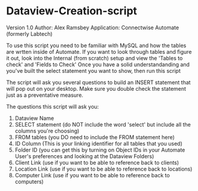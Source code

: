 # Dataview-Creation-script
Version 1.0
Author: Alex Ramsbey
Application: Connectwise Automate (formerly Labtech)

To use this script you need to be familiar with MySQL and how the tables are wrtten inside of Automate. 
If you want to look through tables and figure it out, look into the Internal (from scratch) setup and view the 'Tables to check' and 'Fields to Check'
Once you have a solid understandanding and you've built the select statement you want to show, then run this script


The script will ask you several questions to build an INSERT statement that will pop out on your desktop. Make sure you double check the statement just as a preventative measure.


The questions this script will ask you:

1. Dataview Name
2. SELECT statement (do NOT include the word 'select' but include all the columns you're choosing)
3. FROM tables (you DO need to include the FROM statement here)
4. ID Column (This is your linking identifier for all tables that you used)
5. Folder ID (you can get this by turning on Object IDs in your Automate User's preferences and looking at the Dataview Folders)
5. Client Link (use if you want to be able to reference back to clients)
6. Location Link (use if you want to be able to reference back to locations)
7. Computer Link (use if you want to be able to reference back to computers)
